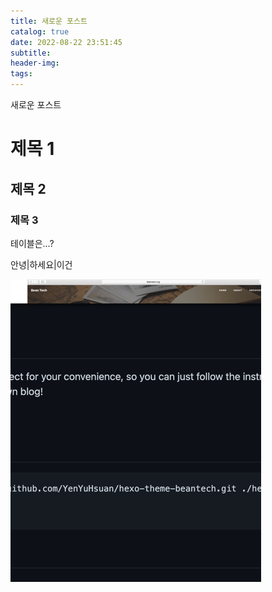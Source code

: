```yaml
---
title: 새로운 포스트
catalog: true
date: 2022-08-22 23:51:45
subtitle:
header-img:
tags:
---
```


새로운 포스트

# 제목 1
## 제목 2
### 제목 3

테이블은...?


안녕|하세요|이건



![img.png](img.png)
